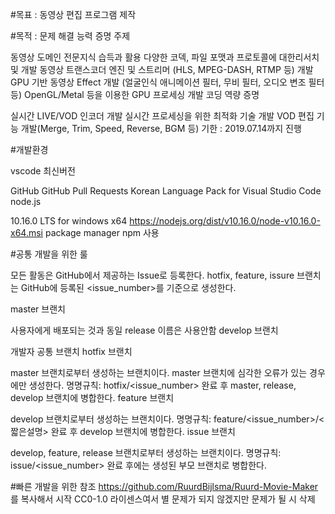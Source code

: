 #목표 : 동영상 편집 프로그램 제작

#목적 : 문제 해결 능력 증명 주제 

동영상 도메인 전문지식 습득과 활용
다양한 코덱, 파일 포맷과 프로토콜에 대한리서치 및 개발
동영상 트랜스코더 엔진 및 스트리머 (HLS, MPEG-DASH, RTMP 등) 개발
GPU 기반 동영상 Effect 개발 (얼굴인식 애니메이션 필터, 무비 필터, 오디오 변조 필터 등)
OpenGL/Metal 등을 이용한 GPU 프로세싱 개발
코딩 역량 증명

실시간 LIVE/VOD 인코더 개발
실시간 프로세싱을 위한 최적화 기술 개발
VOD 편집 기능 개발(Merge, Trim, Speed, Reverse, BGM 등)
기한 : 2019.07.14까지 진행

#개발환경

vscode 최신버전

GitHub
GitHub Pull Requests
Korean Language Pack for Visual Studio Code
node.js

10.16.0 LTS for windows x64
https://nodejs.org/dist/v10.16.0/node-v10.16.0-x64.msi
package manager npm 사용

#공통 개발을 위한 룰

모든 활동은 GitHub에서 제공하는 Issue로 등록한다. hotfix, feature, issure 브랜치는 GitHub에 등록된 <issue_number>를 기준으로 생성한다.

master 브랜치

사용자에게 배포되는 것과 동일
release 이름은 사용안함
develop 브랜치

개발자 공통 브랜치
hotfix 브랜치

master 브랜치로부터 생성하는 브랜치이다. master 브랜치에 심각한 오류가 있는 경우에만 생성한다.
명명규칙: hotfix/<issue_number>
완료 후 master, release, develop 브랜치에 병합한다.
feature 브랜치

develop 브랜치로부터 생성하는 브랜치이다.
명명규칙: feature/<issue_number>/<짧은설명>
완료 후 develop 브랜치에 병합한다.
issue 브랜치

develop, feature, release 브랜치로부터 생성하는 브랜치이다.
명명규칙: issue/<issue_number>
완료 후에는 생성된 부모 브랜치로 병합한다.

#빠른 개발을 위한 참조
https://github.com/RuurdBijlsma/Ruurd-Movie-Maker 를 복사해서 시작
CC0-1.0 라이센스여서 별 문제가 되지 않겠지만 문제가 될 시 삭제